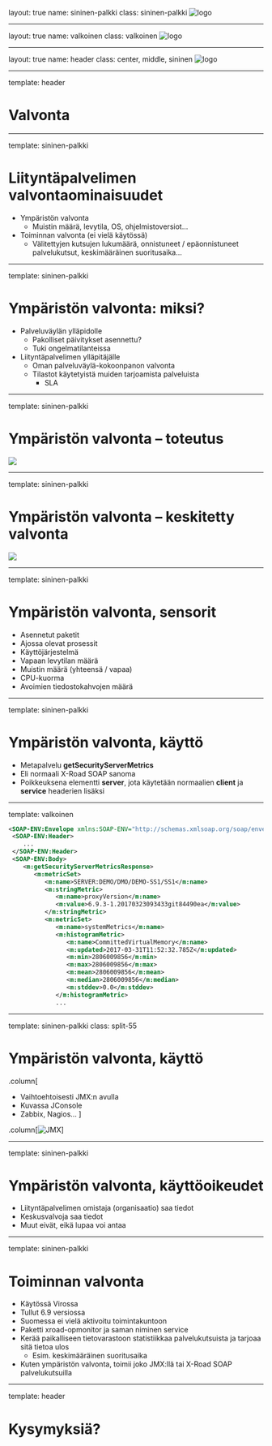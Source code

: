 layout: true
name: sininen-palkki
class: sininen-palkki
![logo](../suomifi_logo.svg)

---
layout: true
name: valkoinen
class: valkoinen
![logo](../suomifi_logo.svg)

---
layout: true
name: header
class: center, middle, sininen
![logo](../suomifi_logo.svg)

<!--DON'T TOUCH ABOVE THIS !!!!!! -->
---

template: header
# Valvonta

---

template: sininen-palkki

# Liityntäpalvelimen valvontaominaisuudet

- Ympäristön valvonta
   - Muistin määrä, levytila, OS, ohjelmistoversiot…
- Toiminnan valvonta (ei vielä käytössä)
   - Välitettyjen kutsujen lukumäärä, onnistuneet / epäonnistuneet palvelukutsut, keskimääräinen suoritusaika...

---

template: sininen-palkki

# Ympäristön valvonta: miksi?

- Palveluväylän ylläpidolle
   - Pakolliset päivitykset asennettu?
   - Tuki ongelmatilanteissa
- Liityntäpalvelimen ylläpitäjälle
   - Oman palveluväylä-kokoonpanon valvonta
   - Tilastot käytetyistä muiden tarjoamista palveluista
     - SLA

---

template: sininen-palkki

# Ympäristön valvonta – toteutus

![](../images/ympariston-valvonta-lipa.png)

---

template: sininen-palkki

# Ympäristön valvonta – keskitetty valvonta

![](../images/ympariston-valvonta.png)

---

template: sininen-palkki

# Ympäristön valvonta, sensorit

- Asennetut paketit
- Ajossa olevat prosessit
- Käyttöjärjestelmä
- Vapaan levytilan määrä
- Muistin määrä (yhteensä / vapaa)
- CPU-kuorma
- Avoimien tiedostokahvojen määrä

---

template: sininen-palkki

# Ympäristön valvonta, käyttö

- Metapalvelu **getSecurityServerMetrics**
- Eli normaali X-Road SOAP sanoma
- Poikkeuksena elementti **server**, jota käytetään normaalien **client** ja **service** headerien lisäksi

---

template: valkoinen

```xml
<SOAP-ENV:Envelope xmlns:SOAP-ENV="http://schemas.xmlsoap.org/soap/envelope/" xmlns:id="http://x-road.eu/xsd/identifiers" xmlns:m="http://x-road.eu/xsd/monitoring" xmlns:xrd="http://x-road.eu/xsd/xroad.xsd">
 <SOAP-ENV:Header>
    ...
 </SOAP-ENV:Header>
 <SOAP-ENV:Body>
    <m:getSecurityServerMetricsResponse>
       <m:metricSet>
          <m:name>SERVER:DEMO/DMO/DEMO-SS1/SS1</m:name>
          <m:stringMetric>
             <m:name>proxyVersion</m:name>
             <m:value>6.9.3-1.20170323093433git84490ea</m:value>
          </m:stringMetric>
          <m:metricSet>
             <m:name>systemMetrics</m:name>
             <m:histogramMetric>
                <m:name>CommittedVirtualMemory</m:name>
                <m:updated>2017-03-31T11:52:32.785Z</m:updated>
                <m:min>2806009856</m:min>
                <m:max>2806009856</m:max>
                <m:mean>2806009856</m:mean>
                <m:median>2806009856</m:median>
                <m:stddev>0.0</m:stddev>
             </m:histogramMetric>
             ...
```

---

template: sininen-palkki
class: split-55

# Ympäristön valvonta, käyttö

.column[
- Vaihtoehtoisesti JMX:n avulla
- Kuvassa JConsole
- Zabbix, Nagios…
]

.column[![JMX](../images/JMX.png)]

---

template: sininen-palkki

# Ympäristön valvonta, käyttöoikeudet

- Liityntäpalvelimen omistaja (organisaatio) saa tiedot
- Keskusvalvoja saa tiedot
- Muut eivät, eikä lupaa voi antaa

---

template: sininen-palkki

# Toiminnan valvonta

- Käytössä Virossa
- Tullut 6.9 versiossa
- Suomessa ei vielä aktivoitu toimintakuntoon
- Paketti xroad-opmonitor ja saman niminen service
- Kerää paikalliseen tietovarastoon statistiikkaa palvelukutsuista ja tarjoaa sitä tietoa ulos
   - Esim. keskimääräinen suoritusaika
- Kuten ympäristön valvonta, toimii joko JMX:llä tai X-Road SOAP palvelukutsuilla

---
template: header
# Kysymyksiä?
